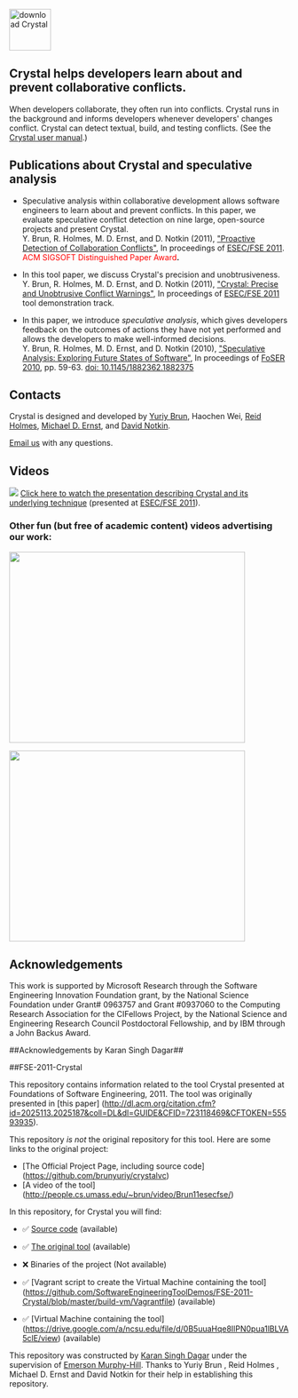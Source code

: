 <a href='https://github.com/brunyuriy/crystalvc/raw/master/releases/crystal_2.0.20111120.jar'><img src='https://raw.githubusercontent.com/brunyuriy/crystalvc/master/webpage/download.png' alt='download Crystal' height='75' /></a>

## Crystal helps developers learn about and prevent collaborative conflicts. ##

When developers collaborate, they often run into conflicts.  Crystal runs in the background and informs developers whenever developers' changes conflict.  Crystal can detect textual, build, and testing conflicts.  (See the <a href="https://github.com/brunyuriy/crystalvc/wiki/CrystalUserManual">Crystal user manual</a>.)

## Publications about Crystal and speculative analysis ##

  * Speculative analysis within collaborative development allows software engineers to learn about and prevent conflicts.  In this paper, we evaluate speculative conflict detection on nine large, open-source projects and present Crystal.<br>  Y. Brun, R. Holmes, M. D. Ernst, and D. Notkin (2011), <a href='http://people.cs.umass.edu/~brun/pubs/pubs/Brun11fse.pdf'>"Proactive Detection of Collaboration Conflicts"</a>, In proceedings of <a href='http://2011.esec-fse.org/'>ESEC/FSE 2011</a>. <font color='red'>ACM SIGSOFT Distinguished Paper Award</font><b>.</li></ul></b>

<ul><li>In this tool paper, we discuss Crystal's precision and unobtrusiveness.<br>  Y. Brun, R. Holmes, M. D. Ernst, and D. Notkin (2011), <a href="http://people.cs.umass.edu/~brun/pubs/pubs/Brun11fse-tool-demo.pdf">"Crystal: Precise and Unobtrusive Conflict Warnings"</a>, In proceedings of <a href='http://2011.esec-fse.org/'>ESEC/FSE 2011</a> tool demonstration track.</li></ul>

  * In this paper, we introduce _speculative analysis_, which gives developers feedback on the outcomes of actions they have not yet performed and allows the developers to make well-informed decisions.<br>  Y. Brun, R. Holmes, M. D. Ernst, and D. Notkin (2010), <a href="http://people.cs.umass.edu/~brun/pubs/pubs/Brun10foser.pdf">"Speculative Analysis: Exploring Future States of Software"</a>, In proceedings of <a href='http://fse18.cse.wustl.edu/foserprogram.html'>FoSER 2010</a>, pp. 59-63. <a href='http://dx.doi.org/10.1145/1882362.1882375'>doi: 10.1145/1882362.1882375</a></li></ul>

## Contacts ##

Crystal is designed and developed by
[Yuriy Brun](http://people.cs.umass.edu/~brun),
Haochen Wei,
[Reid Holmes](http://www.cs.uwaterloo.ca/~rtholmes), [Michael D. Ernst](http://www.cs.washington.edu/homes/mernst), and [David Notkin](http://www.cs.washington.edu/homes/notkin).

[Email us](mailto:crystalvc@googlegroups.com) with any questions.

## Videos ##

[![](http://people.cs.umass.edu/~brun/video/Brun11esecfse/FirstFrame.png)](http://people.cs.umass.edu/~brun/video/Brun11esecfse/)
[Click here to watch the presentation describing Crystal and its underlying technique](http://people.cs.umass.edu/~brun/video/Brun11esecfse/)  (presented at [ESEC/FSE 2011](http://2011.esec-fse.org/)).

### Other fun (but free of academic content) videos advertising our work: ###

<a href='http://www.youtube.com/watch?feature=player_embedded&v=Iargb4vdEMo' target='_blank'><img src='http://img.youtube.com/vi/Iargb4vdEMo/0.jpg' width='425' height=344 /></a>

<a href='http://www.youtube.com/watch?feature=player_embedded&v=qtWqU4ac-IM' target='_blank'><img src='http://img.youtube.com/vi/qtWqU4ac-IM/0.jpg' width='425' height=344 /></a>

## Acknowledgements ##

This work is supported by Microsoft Research through the Software Engineering Innovation Foundation grant, by the National Science Foundation under Grant# 0963757 and Grant #0937060 to the Computing Research Association for the CIFellows Project, by the National Science and Engineering Research Council Postdoctoral Fellowship, and by IBM through a John Backus Award.

##Acknowledgements by Karan Singh Dagar##

##FSE-2011-Crystal

This repository contains information related to the tool Crystal presented at Foundations of Software Engineering, 2011. The tool was originally presented in [this paper] (http://dl.acm.org/citation.cfm?id=2025113.2025187&coll=DL&dl=GUIDE&CFID=723118469&CFTOKEN=55593935).
 
This repository _is not_ the original repository for this tool. Here are some links to the original project:

* [The Official Project Page, including source code] (https://github.com/brunyuriy/crystalvc)
* [A video of the tool] (http://people.cs.umass.edu/~brun/video/Brun11esecfse/)

In this repository, for Crystal you will find:

* :white_check_mark: [Source code](https://github.com/SoftwareEngineeringToolDemos/FSE-2011-Crystal/tree/master/src/crystal) (available)

* :white_check_mark: [The original tool](https://github.com/brunyuriy/crystalvc/wiki/CrystalUserManual) (available)

* :x: Binaries of the project (Not available)

* :white_check_mark: [Vagrant script to create the Virtual Machine containing the tool] (https://github.com/SoftwareEngineeringToolDemos/FSE-2011-Crystal/blob/master/build-vm/Vagrantfile) (available)

* :white_check_mark: [Virtual Machine containing the tool] (https://drive.google.com/a/ncsu.edu/file/d/0B5uuaHqe8IlPN0pua1lBLVA5clE/view) (available)

This repository was constructed by [Karan Singh Dagar](https://github.com/KaranDagar) under the supervision of [Emerson Murphy-Hill](https://github.com/CaptainEmerson). Thanks to Yuriy Brun , Reid Holmes , Michael D. Ernst and David Notkin for their help in establishing this repository.

